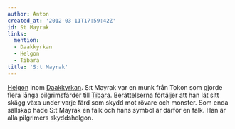 ```yaml
---
author: Anton
created_at: '2012-03-11T17:59:42Z'
id: St Mayrak
links:
  mention:
  - Daakkyrkan
  - Helgon
  - Tibara
title: 'S:t Mayrak'
---
```


[Helgon] inom [Daakkyrkan]. S:t Mayrak var en munk från Tokon som gjorde flera långa pilgrimsfärder
till [Tibara]. Berättelserna förtäljer att han lät sitt skägg växa under varje färd som skydd mot
rövare och monster. Som enda sällskap hade S:t Mayrak en falk och hans symbol är därför en falk. Han
är alla pilgrimers skyddshelgon.

  [Helgon]: Helgon
  [Daakkyrkan]: Daakkyrkan
  [Tibara]: Tibara
